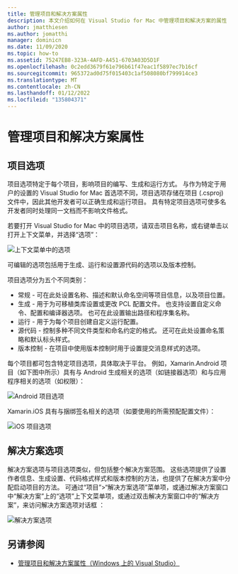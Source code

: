 ```yaml
---
title: 管理项目和解决方案属性
description: 本文介绍如何在 Visual Studio for Mac 中管理项目和解决方案的属性
author: jmatthiesen
ms.author: jomatthi
manager: dominicn
ms.date: 11/09/2020
ms.topic: how-to
ms.assetid: 75247EB8-323A-4AFD-A451-6703A03D5D1F
ms.openlocfilehash: 0c2edd3679f61e796b61f47eac1f5897ec7b16cf
ms.sourcegitcommit: 965372ad0d75f015403c1af508080bf799914ce3
ms.translationtype: MT
ms.contentlocale: zh-CN
ms.lasthandoff: 01/12/2022
ms.locfileid: "135804371"
---
```

# <a name="managing-project-and-solution-properties"></a>管理项目和解决方案属性

## <a name="project-options"></a>项目选项

项目选项特定于每个项目，影响项目的编写、生成和运行方式。 与作为特定于用户的设置的 Visual Studio for Mac 首选项不同，项目选项存储在项目 (.csproj) 文件中，因此其他开发者可以正确生成和运行项目。 具有特定项目选项可使多名开发者同时处理同一文档而不影响文件格式。

若要打开 Visual Studio for Mac 中的项目选项，请双击项目名称，或右键单击以打开上下文菜单，并选择“选项”：

![上下文菜单中的选项](media/projects-and-solutions-image2.png)

可编辑的选项包括用于生成、运行和设置源代码的选项以及版本控制。

项目选项分为五个不同类别：

* 常规 - 可在此处设置名称、描述和默认命名空间等项目信息，以及项目位置。
* 生成 - 用于为可移植类库设置或更改 PCL 配置文件。 也支持设置自定义命令、配置和编译器选项。 也可在此设置输出路径和程序集名称。
* 运行 - 用于为每个项目创建自定义运行配置。
* 源代码 - 控制多种不同文件类型和命名约定的格式。 还可在此处设置命名策略和默认标头样式。
* 版本控制 - 在项目中使用版本控制时用于设置提交消息样式的选项。

每个项目都可包含特定项目选项，具体取决于平台。 例如，Xamarin.Android 项目（如下图中所示）具有与 Android 生成相关的选项（如链接器选项）和与应用程序相关的选项（如权限）：

![Android 项目选项](media/projects-and-solutions-image5.png)

Xamarin.iOS 具有与捆绑签名相关的选项（如要使用的所需预配配置文件）：

![iOS 项目选项](media/projects-and-solutions-image6.png)

## <a name="solution-options"></a>解决方案选项

解决方案选项与项目选项类似，但包括整个解决方案范围。 这些选项提供了设置作者信息、生成设置、代码格式样式和版本控制的方法，也提供了在解决方案中分配启动项目的方法。  可通过“项目”>“解决方案选项”菜单项，或通过解决方案窗口中“解决方案”上的“选项”上下文菜单项，或通过双击解决方案窗口中的“解决方案”，来访问解决方案选项对话框 ：

![解决方案选项](media/projects-and-solutions-image7.png)

## <a name="see-also"></a>另请参阅

* [管理项目和解决方案属性（Windows 上的 Visual Studio）](/visualstudio/ide/managing-project-and-solution-properties)